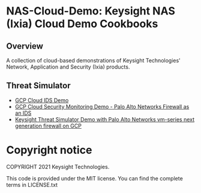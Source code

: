 # NAS-Cloud-Demo: Keysight NAS (Ixia) Cloud Demo Cookbooks
## Overview
A collection of cloud-based demonstrations of Keysight Technologies' Network, Application and Security (Ixia) products.

## Threat Simulator

* [GCP Cloud IDS Demo](GCP_TS_Cloud_IDS.md)
* [GCP Cloud Security Monitoring Demo - Palo Alto Networks Firewall as an IDS](GCP_TS_Demo.md)
* [Keysight Threat Simulator Demo with Palo Alto Networks vm-series next generation firewall on GCP](GCP_TS_PAN_NGFW_Demo.md)

# Copyright notice

COPYRIGHT 2021 Keysight Technologies.

This code is provided under the MIT license.
You can find the complete terms in LICENSE.txt